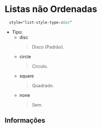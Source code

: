# Listas não Ordenadas

```css
  style="list-style-type:disc"
```

- Tipo:
  - disc
    > Disco (Padrão).
  - circle
    > Circulo.
  - square
    > Quadrado.
  - none
    > Sem.

## Informações
